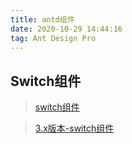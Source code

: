 ```yaml
---
title: antd组件
date: 2020-10-29 14:44:16
tag: Ant Design Pro
---
```


## Switch组件
>[switch组件](/antd/component/switch "switch") 

>[3.x版本-switch组件](/antd/component/switch(3.x) "3.x版本")
